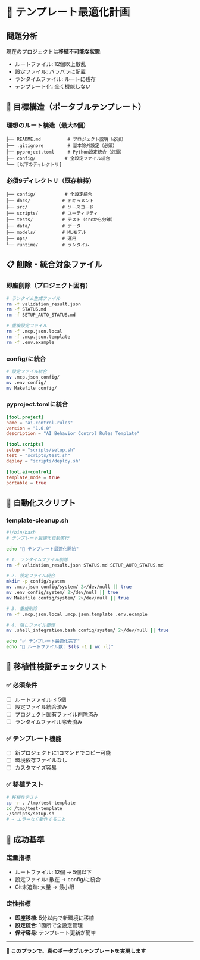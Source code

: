 # 🎯 テンプレート最適化計画

## 問題分析
現在のプロジェクトは**移植不可能な状態**:
- ルートファイル: 12個以上散乱
- 設定ファイル: バラバラに配置
- ランタイムファイル: ルートに残存
- テンプレート化: 全く機能しない

## 🎯 目標構造（ポータブルテンプレート）

### **理想のルート構造（最大5個）**
```
├── README.md          # プロジェクト説明（必須）
├── .gitignore         # 基本除外設定（必須）
├── pyproject.toml     # Python設定統合（必須）
├── config/           # 全設定ファイル統合
└── [以下のディレクトリ]
```

### **必須9ディレクトリ（既存維持）**
```
├── config/           # 全設定統合
├── docs/            # ドキュメント
├── src/             # ソースコード
├── scripts/         # ユーティリティ
├── tests/           # テスト（srcから分離）
├── data/            # データ
├── models/          # MLモデル
├── ops/             # 運用
└── runtime/         # ランタイム
```

## 📋 削除・統合対象ファイル

### **即座削除（プロジェクト固有）**
```bash
# ランタイム生成ファイル
rm -f validation_result.json
rm -f STATUS.md
rm -f SETUP_AUTO_STATUS.md

# 重複設定ファイル
rm -f .mcp.json.local
rm -f .mcp.json.template
rm -f .env.example
```

### **config/に統合**
```bash
# 設定ファイル統合
mv .mcp.json config/
mv .env config/
mv Makefile config/
```

### **pyproject.tomlに統合**
```toml
[tool.project]
name = "ai-control-rules"
version = "1.0.0"
description = "AI Behavior Control Rules Template"

[tool.scripts]
setup = "scripts/setup.sh"
test = "scripts/test.sh"
deploy = "scripts/deploy.sh"

[tool.ai-control]
template_mode = true
portable = true
```

## 🔄 自動化スクリプト

### **template-cleanup.sh**
```bash
#!/bin/bash
# テンプレート最適化自動実行

echo "🧹 テンプレート最適化開始"

# 1. ランタイムファイル削除
rm -f validation_result.json STATUS.md SETUP_AUTO_STATUS.md

# 2. 設定ファイル統合
mkdir -p config/system
mv .mcp.json config/system/ 2>/dev/null || true
mv .env config/system/ 2>/dev/null || true
mv Makefile config/system/ 2>/dev/null || true

# 3. 重複削除
rm -f .mcp.json.local .mcp.json.template .env.example

# 4. 隠しファイル整理
mv .shell_integration.bash config/system/ 2>/dev/null || true

echo "✅ テンプレート最適化完了"
echo "📁 ルートファイル数: $(ls -1 | wc -l)"
```

## 📏 移植性検証チェックリスト

### **✅ 必須条件**
- [ ] ルートファイル ≤ 5個
- [ ] 設定ファイル統合済み
- [ ] プロジェクト固有ファイル削除済み
- [ ] ランタイムファイル除去済み

### **✅ テンプレート機能**
- [ ] 新プロジェクトに1コマンドでコピー可能
- [ ] 環境依存ファイルなし
- [ ] カスタマイズ容易

### **✅ 移植テスト**
```bash
# 移植性テスト
cp -r . /tmp/test-template
cd /tmp/test-template
./scripts/setup.sh
# → エラーなく動作すること
```

## 🎯 成功基準

### **定量指標**
- ルートファイル: 12個 → 5個以下
- 設定ファイル: 散在 → config/に統合
- Git未追跡: 大量 → 最小限

### **定性指標**
- **即座移植**: 5分以内で新環境に移植
- **設定統合**: 1箇所で全設定管理
- **保守容易**: テンプレート更新が簡単

---

**🚀 このプランで、真のポータブルテンプレートを実現します**